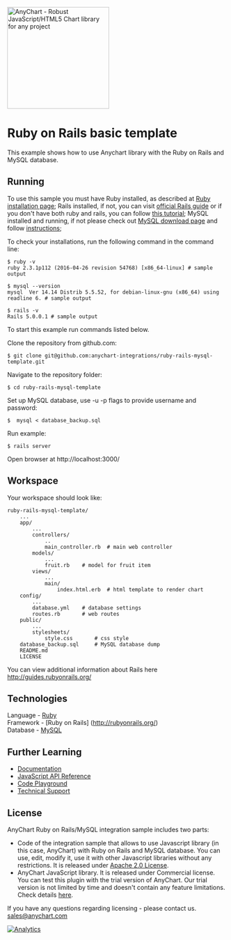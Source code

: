 [<img src="https://cdn.anychart.com/images/logo-transparent-segoe.png?2" width="234px" alt="AnyChart - Robust JavaScript/HTML5 Chart library for any project">](https://www.anychart.com)
# Ruby on Rails basic template

This example shows how to use Anychart library with the Ruby on Rails and MySQL database.

## Running

To use this sample you must have Ruby installed, as described at [Ruby installation page](https://www.ruby-lang.org/en/documentation/installation/);
Rails installed, if not, you can visit [official Rails guide](http://guides.rubyonrails.org/getting_started.html) or if you don't have both ruby and rails, you can follow [this tutorial](http://railsapps.github.io/installrubyonrails-ubuntu.html);
MySQL installed and running, if not please check out [MySQL download page](https://dev.mysql.com/downloads/installer/) and follow [instructions](http://dev.mysql.com/doc/refman/5.7/en/installing.html);


To check your installations, run the following command in the command line:
```
$ ruby -v
ruby 2.3.1p112 (2016-04-26 revision 54768) [x86_64-linux] # sample output

$ mysql --version
mysql  Ver 14.14 Distrib 5.5.52, for debian-linux-gnu (x86_64) using readline 6. # sample output

$ rails -v
Rails 5.0.0.1 # sample output
```

To start this example run commands listed below.

Clone the repository from github.com:
```
$ git clone git@github.com:anychart-integrations/ruby-rails-mysql-template.git
```

Navigate to the repository folder:
```
$ cd ruby-rails-mysql-template
```

Set up MySQL database, use -u -p flags to provide username and password:
```
$  mysql < database_backup.sql
```

Run example:
```
$ rails server
```

Open browser at http://localhost:3000/

## Workspace
Your workspace should look like:
```
ruby-rails-mysql-template/
    ...
    app/
        ...
        controllers/
            ..
            main_controller.rb  # main web controller
        models/
            ...
            fruit.rb    # model for fruit item
        views/
            ...
            main/
                index.html.erb  # html template to render chart
    config/
        ...
        database.yml    # database settings
        routes.rb       # web routes
    public/
        ...
        stylesheets/
            style.css       # css style
    database_backup.sql     # MySQL database dump
    README.md
    LICENSE

```
You can view additional information about Rails here http://guides.rubyonrails.org/

## Technologies
Language - [Ruby](https://www.ruby-lang.org)<br />
Framework - [Ruby on Rails] (http://rubyonrails.org/)<br />
Database - [MySQL](https://www.mysql.com/)<br />

## Further Learning
* [Documentation](https://docs.anychart.com)
* [JavaScript API Reference](https://api.anychart.com)
* [Code Playground](https://playground.anychart.com)
* [Technical Support](https://www.anychart.com/support)

## License
AnyChart Ruby on Rails/MySQL integration sample includes two parts:
- Code of the integration sample that allows to use Javascript library (in this case, AnyChart) with Ruby on Rails and MySQL database. You can use, edit, modify it, use it with other Javascript libraries without any restrictions. It is released under [Apache 2.0 License](https://github.com/anychart-integrations/ruby-rails-mysql-template/blob/master/LICENSE).
- AnyChart JavaScript library. It is released under Commercial license. You can test this plugin with the trial version of AnyChart. Our trial version is not limited by time and doesn't contain any feature limitations. Check details [here](https://www.anychart.com/buy/).

If you have any questions regarding licensing - please contact us. <sales@anychart.com>

[![Analytics](https://ga-beacon.appspot.com/UA-228820-4/Integrations/ruby-rails-mysql-template?pixel&useReferer)](https://github.com/igrigorik/ga-beacon)
